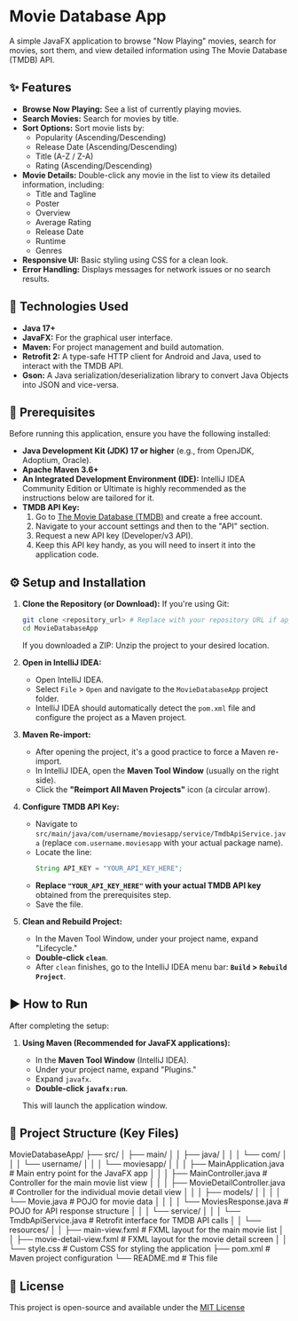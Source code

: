 # Movie Database App

A simple JavaFX application to browse "Now Playing" movies, search for movies, sort them, and view detailed information using The Movie Database (TMDB) API.

## ✨ Features

* **Browse Now Playing:** See a list of currently playing movies.
* **Search Movies:** Search for movies by title.
* **Sort Options:** Sort movie lists by:
    * Popularity (Ascending/Descending)
    * Release Date (Ascending/Descending)
    * Title (A-Z / Z-A)
    * Rating (Ascending/Descending)
* **Movie Details:** Double-click any movie in the list to view its detailed information, including:
    * Title and Tagline
    * Poster
    * Overview
    * Average Rating
    * Release Date
    * Runtime
    * Genres
* **Responsive UI:** Basic styling using CSS for a clean look.
* **Error Handling:** Displays messages for network issues or no search results.

## 🚀 Technologies Used

* **Java 17+**
* **JavaFX:** For the graphical user interface.
* **Maven:** For project management and build automation.
* **Retrofit 2:** A type-safe HTTP client for Android and Java, used to interact with the TMDB API.
* **Gson:** A Java serialization/deserialization library to convert Java Objects into JSON and vice-versa.

## 🔑 Prerequisites

Before running this application, ensure you have the following installed:

* **Java Development Kit (JDK) 17 or higher** (e.g., from OpenJDK, Adoptium, Oracle).
* **Apache Maven 3.6+**
* **An Integrated Development Environment (IDE):** IntelliJ IDEA Community Edition or Ultimate is highly recommended as the instructions below are tailored for it.
* **TMDB API Key:**
    1.  Go to [The Movie Database (TMDB)](https://www.themoviedb.org/) and create a free account.
    2.  Navigate to your account settings and then to the "API" section.
    3.  Request a new API key (Developer/v3 API).
    4.  Keep this API key handy, as you will need to insert it into the application code.

## ⚙️ Setup and Installation

1.  **Clone the Repository (or Download):**
    If you're using Git:
    ```bash
    git clone <repository_url> # Replace with your repository URL if applicable
    cd MovieDatabaseApp
    ```
    If you downloaded a ZIP:
    Unzip the project to your desired location.

2.  **Open in IntelliJ IDEA:**
    * Open IntelliJ IDEA.
    * Select `File` > `Open` and navigate to the `MovieDatabaseApp` project folder.
    * IntelliJ IDEA should automatically detect the `pom.xml` file and configure the project as a Maven project.

3.  **Maven Re-import:**
    * After opening the project, it's a good practice to force a Maven re-import.
    * In IntelliJ IDEA, open the **Maven Tool Window** (usually on the right side).
    * Click the **"Reimport All Maven Projects"** icon (a circular arrow).

4.  **Configure TMDB API Key:**
    * Navigate to `src/main/java/com/username/moviesapp/service/TmdbApiService.java` (replace `com.username.moviesapp` with your actual package name).
    * Locate the line:
        ```java
        String API_KEY = "YOUR_API_KEY_HERE";
        ```
    * **Replace `"YOUR_API_KEY_HERE"` with your actual TMDB API key** obtained from the prerequisites step.
    * Save the file.

5.  **Clean and Rebuild Project:**
    * In the Maven Tool Window, under your project name, expand "Lifecycle."
    * **Double-click `clean`**.
    * After `clean` finishes, go to the IntelliJ IDEA menu bar: **`Build` > `Rebuild Project`**.

## ▶️ How to Run

After completing the setup:

1.  **Using Maven (Recommended for JavaFX applications):**
    * In the **Maven Tool Window** (IntelliJ IDEA).
    * Under your project name, expand "Plugins."
    * Expand `javafx`.
    * **Double-click `javafx:run`**.

    This will launch the application window.

## 📂 Project Structure (Key Files)
MovieDatabaseApp/
├── src/
│   ├── main/
│   │   ├── java/
│   │   │   └── com/
│   │   │       └── username/
│   │   │           └── moviesapp/
│   │   │               ├── MainApplication.java       # Main entry point for the JavaFX app
│   │   │               ├── MainController.java        # Controller for the main movie list view
│   │   │               ├── MovieDetailController.java # Controller for the individual movie detail view
│   │   │               ├── models/
│   │   │               │   └── Movie.java             # POJO for movie data
│   │   │               │   └── MoviesResponse.java    # POJO for API response structure
│   │   │               └── service/
│   │   │                   └── TmdbApiService.java    # Retrofit interface for TMDB API calls
│   │   └── resources/
│   │       ├── main-view.fxml                       # FXML layout for the main movie list
│   │       ├── movie-detail-view.fxml               # FXML layout for the movie detail screen
│   │       └── style.css                            # Custom CSS for styling the application
├── pom.xml                                          # Maven project configuration
└── README.md                                        # This file

## 📄 License

This project is open-source and available under the [MIT License](LICENSE) 
